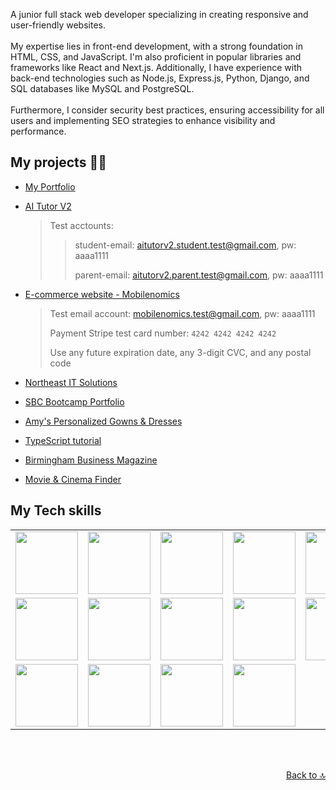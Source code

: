 <a name="top"></a>

A junior full stack web developer specializing in creating responsive
        and user-friendly websites. <br />
        <br /> My expertise lies in front-end development, with a strong
        foundation in HTML, CSS, and JavaScript. I'm also proficient in popular
        libraries and frameworks like React and Next.js. Additionally, I have
        experience with back-end technologies such as Node.js, Express.js,
        Python, Django, and SQL databases like MySQL and PostgreSQL.
        <br />
        <br /> Furthermore, I consider security best practices, ensuring accessibility for all users
        and implementing SEO strategies to enhance visibility and performance.
  

## My projects 👩‍💻

- [My Portfolio](https://chari-cruz-portfolio-77qh.vercel.app/)
- [AI Tutor V2](https://ai-tutor-v2.vercel.app/)
   >Test acctounts:
   >
    >> student-email: aitutorv2.student.test@gmail.com, pw: aaaa1111
   >>
    >> parent-email: aitutorv2.parent.test@gmail.com, pw: aaaa1111
   
- [E-commerce website - Mobilenomics](https://e-commerce-website-seven-omega.vercel.app/)
  >Test email account: mobilenomics.test@gmail.com, pw: aaaa1111
  >
  >Payment Stripe test card number: `4242 4242 4242 4242`
  >
  >Use any future expiration date, any 3-digit CVC, and any postal code
  
- [Northeast IT Solutions](https://northeast-it-solutions.vercel.app/)
- [SBC Bootcamp Portfolio](https://chari-cruz-portfolio-brown.vercel.app/)
- [Amy's Personalized Gowns & Dresses](https://amys-personalized-gowns-and-dresses.netlify.app/)
- [TypeScript tutorial](https://typescript-tutorial.netlify.app/)
- [Birmingham Business Magazine](https://birmingham-biz-kappa.vercel.app/)
- [Movie & Cinema Finder](https://movie-cinema-finder.netlify.app/)

## My Tech skills

<table align="center">
  <tr>
    <td><img src="https://user-images.githubusercontent.com/74038190/212257454-16e3712e-945a-4ca2-b238-408ad0bf87e6.gif" width="100"></td>
    <td><img src="https://user-images.githubusercontent.com/74038190/212257472-08e52665-c503-4bd9-aa20-f5a4dae769b5.gif" width="100"></td>
    <td><img src="https://user-images.githubusercontent.com/74038190/212257468-1e9a91f1-b626-4baa-b15d-5c385dfa7ed2.gif" width="100"></td>
    <td><img src="https://user-images.githubusercontent.com/74038190/212257465-7ce8d493-cac5-494e-982a-5a9deb852c4b.gif" width="100"></td>
    <td><img src="https://user-images.githubusercontent.com/74038190/212257460-738ff738-247f-4445-a718-cdd0ca76e2db.gif" width="100"></td>
  </tr>
  <tr>
    <td><img src="https://user-images.githubusercontent.com/74038190/212257467-871d32b7-e401-42e8-a166-fcfd7baa4c6b.gif" width="100"></td>
    <td><img src="https://user-images.githubusercontent.com/74038190/212280805-9bcb336b-8c55-46a8-abf8-ff286ab55472.gif" width="100"></td>
    <td><img src="https://github.com/Anmol-Baranwal/Cool-GIFs-For-GitHub/assets/74038190/67f477ed-6624-42da-99f0-1a7b1a16eecb" width="100"></td>
    <td><img src="https://github.com/Anmol-Baranwal/Cool-GIFs-For-GitHub/assets/74038190/29fd6286-4e7b-4d6c-818f-c4765d5e39a9" width="100"></td>
    <td><img src="https://github.com/Anmol-Baranwal/Cool-GIFs-For-GitHub/assets/74038190/1a797f46-efe4-41e6-9e75-5303e1bbcbfa" width="100"></td>
  </tr>
  <tr>
    <td><img src="https://user-images.githubusercontent.com/74038190/212281775-b468df30-4edc-4bf8-a4ee-f52e1aaddc86.gif" width="100"></td>
    <td><img src="https://github.com/user-attachments/assets/949994e1-5058-4f7c-9276-09cec8fc8699" width="100"></td>
    <td><img src="https://github.com/user-attachments/assets/fde6e29e-efa6-4d5e-b3b7-1b76401862d3" width="100"></td>
    <td><img src="https://github.com/user-attachments/assets/70496ea9-8530-4212-9ab3-d143e1910483" width="100"></td>
  </tr>
</table>
<br><br>

<p align="right"> <a  href="#top">Back to 🔝</a> </p>
